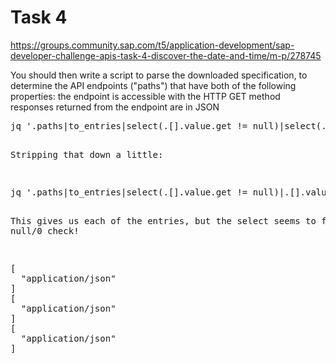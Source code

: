 # Task 4

https://groups.community.sap.com/t5/application-development/sap-developer-challenge-apis-task-4-discover-the-date-and-time/m-p/278745

You should then write a script to parse the downloaded specification, to determine the API endpoints ("paths") that have both of the following properties:
the endpoint is accessible with the HTTP GET method
responses returned from the endpoint are in JSON

<pre>
jq '.paths|to_entries|select(.[].value.get != null)|select(.[].value.get.produces|any(index("application/json")) !=null )' <DateAndTime.json
</pre>


Stripping that down a little:

<pre>
jq '.paths|to_entries|select(.[].value.get != null)|.[].value.get.produces' <DateAndTime.json
</pre>

This gives us each of the entries, but the select seems to fail on a null/0 check!

<pre>
[
  "application/json"
]
[
  "application/json"
]
[
  "application/json"
]